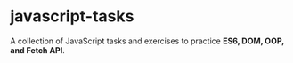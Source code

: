 # javascript-tasks
A collection of JavaScript tasks and exercises to practice **ES6, DOM, OOP, and Fetch API**.

